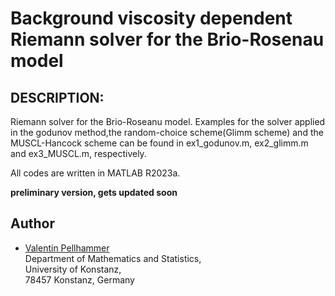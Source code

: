 # Background viscosity dependent Riemann solver for the Brio-Rosenau model


## DESCRIPTION:
Riemann solver for the Brio-Roseanu model. Examples for the solver applied in the godunov method,the random-choice scheme(Glimm scheme) and the MUSCL-Hancock scheme can be found in ex1_godunov.m, ex2_glimm.m and ex3_MUSCL.m, respectively.

All codes are written in MATLAB R2023a.

**preliminary version, gets updated soon**

## Author
+ [Valentin Pellhammer](http://www.math.uni-konstanz.de/~pellhammer/)  
 Department of Mathematics and Statistics,  
 University of Konstanz,  
 78457 Konstanz, Germany

